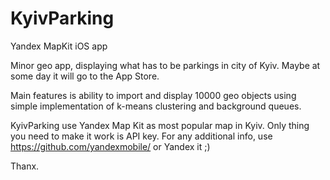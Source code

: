 KyivParking
===========

Yandex MapKit iOS app


Minor geo app, displaying what has to be parkings in city of Kyiv. Maybe at some day it will go to the App Store.

Main features is ability to import and display 10000 geo objects using simple implementation of k-means clustering and background queues.

KyivParking use Yandex Map Kit as most popular map in Kyiv. Only thing you need to make it work is API key.
For any additional info, use https://github.com/yandexmobile/ or Yandex it ;)

Thanx.

